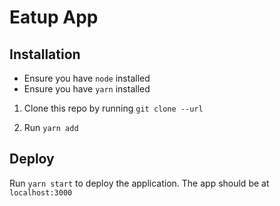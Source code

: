 # Eatup App

## Installation
- Ensure you have `node` installed
- Ensure you have `yarn` installed

1. Clone this repo by running `git clone --url`

2. Run `yarn add`

## Deploy

Run `yarn start` to deploy the application. The app should be at `localhost:3000`